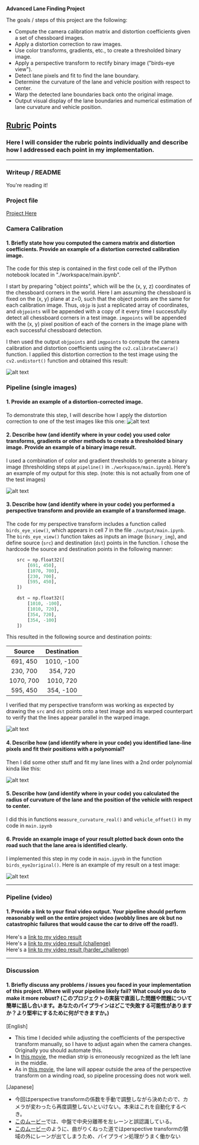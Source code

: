 **Advanced Lane Finding Project**

The goals / steps of this project are the following:

* Compute the camera calibration matrix and distortion coefficients given a set of chessboard images.
* Apply a distortion correction to raw images.
* Use color transforms, gradients, etc., to create a thresholded binary image.
* Apply a perspective transform to rectify binary image ("birds-eye view").
* Detect lane pixels and fit to find the lane boundary.
* Determine the curvature of the lane and vehicle position with respect to center.
* Warp the detected lane boundaries back onto the original image.
* Output visual display of the lane boundaries and numerical estimation of lane curvature and vehicle position.

[//]: # (Image References)

[image1]: ./output_images/undistort/straight_lines1.jpg "Undistorted"
[image2]: ./output_images/undistort/straight_lines1.jpg "Road Transformed"
[image3]: ./output_images/binary/straight_lines1.jpg "Binary Example"
[image4]: ./output_images/birds_eye/straight_lines1.jpg "Warp Example"
[image5]: ./output_images/detect_line/straight_lines1.jpg "Fit Visual"
[image6]: ./output_images/result/straight_lines1.jpg "Output"
[video1]: ./project_video.mp4 "Video"

## [Rubric](https://review.udacity.com/#!/rubrics/571/view) Points

### Here I will consider the rubric points individually and describe how I addressed each point in my implementation.  

---

### Writeup / README

You're reading it!

### Project file

[Project Here](./workspace/main.ipynb)

### Camera Calibration

#### 1. Briefly state how you computed the camera matrix and distortion coefficients. Provide an example of a distortion corrected calibration image.

The code for this step is contained in the first code cell of the IPython notebook located in "./workspace/main.ipynb".  

I start by preparing "object points", which will be the (x, y, z) coordinates of the chessboard corners in the world. Here I am assuming the chessboard is fixed on the (x, y) plane at z=0, such that the object points are the same for each calibration image.  Thus, `objp` is just a replicated array of coordinates, and `objpoints` will be appended with a copy of it every time I successfully detect all chessboard corners in a test image.  `imgpoints` will be appended with the (x, y) pixel position of each of the corners in the image plane with each successful chessboard detection.  

I then used the output `objpoints` and `imgpoints` to compute the camera calibration and distortion coefficients using the `cv2.calibrateCamera()` function.  I applied this distortion correction to the test image using the `cv2.undistort()` function and obtained this result: 

![alt text][image1]

### Pipeline (single images)

#### 1. Provide an example of a distortion-corrected image.

To demonstrate this step, I will describe how I apply the distortion correction to one of the test images like this one:
![alt text][image2]

#### 2. Describe how (and identify where in your code) you used color transforms, gradients or other methods to create a thresholded binary image.  Provide an example of a binary image result.

I used a combination of color and gradient thresholds to generate a binary image (thresholding steps at `pipeline()` in `./workspace/main.ipynb`).  Here's an example of my output for this step.  (note: this is not actually from one of the test images)

![alt text][image3]

#### 3. Describe how (and identify where in your code) you performed a perspective transform and provide an example of a transformed image.

The code for my perspective transform includes a function called `birds_eye_view()`, which appears in cell 7 in the file `./output/main.ipynb`.  The `birds_eye_view()` function takes as inputs an image (`binary_img`), and define source (`src`) and destination (`dst`) points in the function.  I chose the hardcode the source and destination points in the following manner:

```python
    src = np.float32([
        [691, 450],
        [1070, 700],
        [230, 700],
        [595, 450],
    ])

    dst = np.float32([    
        [1010, -100],
        [1010, 720],
        [354, 720],
        [354, -100]
    ])
```

This resulted in the following source and destination points:

| Source        | Destination   | 
|:-------------:|:-------------:| 
| 691, 450      | 1010, -100    | 
| 230, 700      | 354, 720      |
| 1070, 700     | 1010, 720     |
| 595, 450      | 354, -100     |

I verified that my perspective transform was working as expected by drawing the `src` and `dst` points onto a test image and its warped counterpart to verify that the lines appear parallel in the warped image.

![alt text][image4]

#### 4. Describe how (and identify where in your code) you identified lane-line pixels and fit their positions with a polynomial?

Then I did some other stuff and fit my lane lines with a 2nd order polynomial kinda like this:

![alt text][image5]

#### 5. Describe how (and identify where in your code) you calculated the radius of curvature of the lane and the position of the vehicle with respect to center.

I did this in functions `measure_curvature_real()` and `vehicle_offset()` in my code in `main.ipynb`

#### 6. Provide an example image of your result plotted back down onto the road such that the lane area is identified clearly.

I implemented this step in my code in `main.ipynb` in the function `birds_eye2original()`.  Here is an example of my result on a test image:

![alt text][image6]

---

### Pipeline (video)

#### 1. Provide a link to your final video output.  Your pipeline should perform reasonably well on the entire project video (wobbly lines are ok but no catastrophic failures that would cause the car to drive off the road!).

Here's a [link to my video result](./project_video_output.mp4)  
Here's a [link to my video result (challenge)](./challenge_video_output.mp4)  
Here's a [link to my video result (harder_challenge)](./harder_challenge_video_output.mp4)

---

### Discussion

#### 1. Briefly discuss any problems / issues you faced in your implementation of this project.  Where will your pipeline likely fail?  What could you do to make it more robust?  (このプロジェクトの実装で直面した問題や問題について簡単に話し合います。あなたのパイプラインはどこで失敗する可能性がありますか？より堅牢にするために何ができますか。)

[English]  

* This time I decided while adjusting the coefficients of the perspective transform manually, so I have to adjust again when the camera changes. Originally you should automate this.
* In [this movie](./project_video_output.mp4), the median strip is erroneously recognized as the left lane in the middle.
* As in [this movie](./harder_challenge_video_output.mp4), the lane will appear outside the area of the perspective transform on a winding road, so pipeline processing does not work well.

[Japanese]  

* 今回はperspective transformの係数を手動で調整しながら決めたので、カメラが変わったら再度調整しないといけない。本来はこれを自動化するべき。
* [このムービー](./project_video_output.mp4)では、中盤で中央分離帯を左レーンと誤認識している。
* [このムービー](./harder_challenge_video_output.mp4)のように、曲がりくねった道ではperspective transformの領域の外にレーンが出てしまうため、パイプライン処理がうまく働かない
